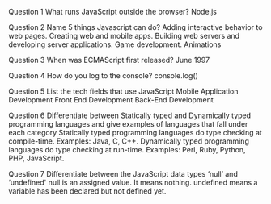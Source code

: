 Question 1
What runs JavaScript outside the browser?
Node.js


Question 2
Name 5 things Javascript can do?
Adding interactive behavior to web pages.
Creating web and mobile apps.
Building web servers and developing server applications.
Game development.
Animations


Question 3
When was ECMAScript first released?
June 1997


Question 4
How do you log to the console?
console.log()


Question 5
List the tech fields that use JavaScript
Mobile Application Development
Front End Development
Back-End Development


Question 6
Differentiate between Statically typed and Dynamically typed programming languages and give examples of languages that fall under each category
Statically typed programming languages do type checking at compile-time. Examples: Java, C, C++. 
Dynamically typed programming languages do type checking at run-time. Examples: Perl, Ruby, Python, PHP, JavaScript.


Question 7
Differentiate between the JavaScript data types ‘null’ and ‘undefined'
null is an assigned value. It means nothing. 
undefined means a variable has been declared but not defined yet.
